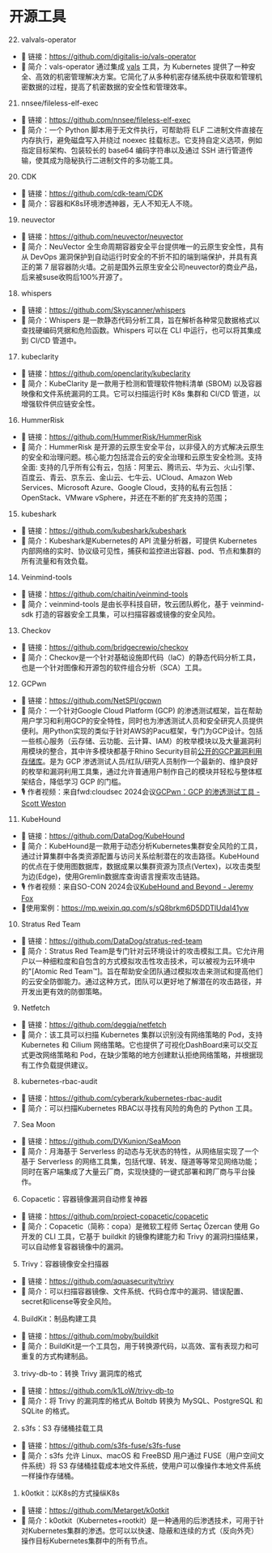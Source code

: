 # 开源工具

22. valvals-operator

- 🔗 链接：https://github.com/digitalis-io/vals-operator
- 💬 简介：vals-operator 通过集成 [vals](https://github.com/helmfile/vals) 工具，为 Kubernetes 提供了一种安全、高效的机密管理解决方案。它简化了从多种机密存储系统中获取和管理机密数据的过程，提高了机密数据的安全性和管理效率。

21. nnsee/fileless-elf-exec

- 🔗 链接：https://github.com/nnsee/fileless-elf-exec
- 💬 简介：一个 Python 脚本用于无文件执行，可帮助将 ELF 二进制文件直接在内存执行，避免磁盘写入并绕过 noexec 挂载标志。它支持自定义选项，例如指定目标架构、包装较长的 base64 编码字符串以及通过 SSH 进行管道传输，使其成为隐秘执行二进制文件的多功能工具。

  
20. CDK

- 🔗 链接：https://github.com/cdk-team/CDK
- 💬 简介：容器和K8s环境渗透神器，无人不知无人不晓。

19. neuvector

- 🔗 链接：https://github.com/neuvector/neuvector
- 💬 简介：NeuVector 全生命周期容器安全平台提供唯一的云原生安全性，具有从 DevOps 漏洞保护到自动运行时安全的不折不扣的端到端保护，并具有真正的第 7 层容器防火墙。之前是国外云原生安全公司neuvector的商业产品，后来被suse收购后100%开源了。

18. whispers

- 🔗 链接：https://github.com/Skyscanner/whispers
- 💬 简介：Whispers 是一款静态代码分析工具，旨在解析各种常见数据格式以查找硬编码凭据和危险函数。Whispers 可以在 CLI 中运行，也可以将其集成到 CI/CD 管道中。

17. kubeclarity

- 🔗 链接：https://github.com/openclarity/kubeclarity
- 💬 简介：KubeClarity 是一款用于检测和管理软件物料清单 (SBOM) 以及容器映像和文件系统漏洞的工具。它可以扫描运行时 K8s 集群和 CI/CD 管道，以增强软件供应链安全性。

16. HummerRisk

- 🔗 链接：https://github.com/HummerRisk/HummerRisk
- 💬 简介：HummerRisk 是开源的云原生安全平台，以非侵入的方式解决云原生的安全和治理问题。核心能力包括混合云的安全治理和云原生安全检测。支持全面: 支持的几乎所有公有云，包括：阿里云、腾讯云、华为云、火山引擎、百度云、青云、京东云、金山云、七牛云、UCloud、Amazon Web Services、Microsoft Azure、Google Cloud，支持的私有云包括：OpenStack、VMware vSphere，并还在不断的扩充支持的范围；

15. kubeshark

- 🔗 链接：https://github.com/kubeshark/kubeshark
- 💬 简介：Kubeshark是Kubernetes的 API 流量分析器，可提供 Kubernetes 内部网络的实时、协议级可见性，捕获和监控进出容器、pod、节点和集群的所有流量和有效负载。

14. Veinmind-tools

- 🔗 链接：https://github.com/chaitin/veinmind-tools
- 💬 简介：veinmind-tools 是由长亭科技自研，牧云团队孵化，基于 veinmind-sdk 打造的容器安全工具集，可以扫描容器或镜像的安全风险。

13. Checkov

- 🔗 链接：https://github.com/bridgecrewio/checkov
- 💬 简介：Checkov是一个针对基础设施即代码（IaC）的静态代码分析工具，也是一个针对图像和开源包的软件组合分析（SCA）工具。

12. GCPwn

- 🔗 链接：<https://github.com/NetSPI/gcpwn>
- 💬 简介：一个针对Google Cloud Platform (GCP) 的渗透测试框架，旨在帮助用户学习和利用GCP的安全特性，同时也为渗透测试人员和安全研究人员提供便利。用Python实现的类似于针对AWS的Pacu框架，专门为GCP设计。包括一些核心服务（云存储、云功能、云计算、IAM）的枚举模块以及大量漏洞利用模块的整合，其中许多模块都基于Rhino Security目前[公开的GCP漏洞利用存储库](https://github.com/RhinoSecurityLabs/GCP-IAM-Privilege-Escalation/tree/master)。是为 GCP 渗透测试人员/红队/研究人员制作一个最新的、维护良好的枚举和漏洞利用工具集，通过允许普通用户制作自己的模块并轻松与整体框架结合，降低学习 GCP 的门槛。
- 🎙️ 作者视频：来自fwd:cloudsec 2024会议[GCPwn：GCP 的渗透测试工具 - Scott Weston](https://www.youtube.com/watch?v=opvv9h3Qe0s)

11.   KubeHound

- 🔗 链接：<https://github.com/DataDog/KubeHound>
- 💬 简介：KubeHound是一款用于动态分析Kubernetes集群安全风险的工具，通过计算集群中各类资源配置与访问关系绘制潜在的攻击路径。KubeHound的优点在于使用图数据库，数据成果以集群资源为顶点(Vertex)，以攻击类型为边(Edge)，使用Gremlin数据库查询语言搜索攻击链路。
- 🎙️ 作者视频：来自SO-CON 2024会议[KubeHound and Beyond - Jeremy Fox](https://youtu.be/pdCcJ-Kenf8?si=JyFUtRfJfFU2cDAP)
- 🔖使用案例：<https://mp.weixin.qq.com/s/sQ8brkm6D5DDTlUdaI41yw>

10. Stratus Red Team

- 🔗 链接：<https://github.com/DataDog/stratus-red-team>
- 💬 简介：Stratus Red Team是专门针对云环境设计的攻击模拟工具。它允许用户以一种细粒度和自包含的方式模拟攻击性攻击技术，可以被视为云环境中的"[Atomic Red Team™]。旨在帮助安全团队通过模拟攻击来测试和提高他们的云安全防御能力。通过这种方式，团队可以更好地了解潜在的攻击路径，并开发出更有效的防御策略。

9. Netfetch

- 🔗 链接：<https://github.com/deggja/netfetch>
- 💬 简介：该工具可以扫描 Kubernetes 集群以识别没有网络策略的 Pod，支持 Kubernetes 和 Cilium 网络策略。它也提供了可视化DashBoard来可以交互式更改网络策略和 Pod，在缺少策略的地方创建默认拒绝网络策略，并根据现有工作负载提供建议。

8. kubernetes-rbac-audit

- 🔗 链接：<https://github.com/cyberark/kubernetes-rbac-audit>
- 💬 简介：可以扫描Kubernetes RBAC以寻找有风险的角色的 Python 工具。

7. Sea Moon

- 🔗 链接：<https://github.com/DVKunion/SeaMoon>
- 💬 简介：月海基于 Serverless 的动态与无状态的特性，从网络层实现了一个基于 Serverless 的网络工具集，包括代理、转发、隧道等等常见网络功能； 同时在客户端集成了大量云厂商，实现快捷的一键式部署和跨厂商与平台操作。

6. Copacetic：容器镜像漏洞自动修复神器

- 🔗 链接：<https://github.com/project-copacetic/copacetic>
- 💬 简介：Copacetic（简称：copa）是微软工程师 Sertaç Özercan 使用 Go 开发的 CLI 工具，它基于 buildkit 的镜像构建能力和 Trivy 的漏洞扫描结果，可以自动修复容器镜像中的漏洞。

5. Trivy：容器镜像安全扫描器

- 🔗 链接：<https://github.com/aquasecurity/trivy>
- 💬 简介：可以扫描容器镜像、文件系统、代码仓库中的漏洞、错误配置、secret和license等安全风险。

4. BuildKit：制品构建工具

- 🔗 链接：<https://github.com/moby/buildkit>
- 💬 简介：BuildKit是一个工具包，用于转换源代码，以高效、富有表现力和可重复的方式构建制品。

3. trivy-db-to：转换 Trivy 漏洞库的格式

- 🔗 链接：<https://github.com/k1LoW/trivy-db-to>
- 💬 简介：将 Trivy 的漏洞库的格式从 Boltdb 转换为 MySQL、PostgreSQL 和 SQLite 的格式。

2. s3fs：S3 存储桶挂载工具

- 🔗 链接：<https://github.com/s3fs-fuse/s3fs-fuse>
- 💬 简介：s3fs 允许 Linux、macOS 和 FreeBSD 用户通过 FUSE（用户空间文件系统）将 S3 存储桶挂载成本地文件系统，使用户可以像操作本地文件系统一样操作存储桶。

1. k0otkit：以K8s的方式操纵K8s

- 🔗 链接：<https://github.com/Metarget/k0otkit>
- 💬 简介：k0otkit（Kubernetes+rootkit）是一种通用的后渗透技术，可用于针对Kubernetes集群的渗透。您可以以快速、隐蔽和连续的方式（反向外壳）操作目标Kubernetes集群中的所有节点。
